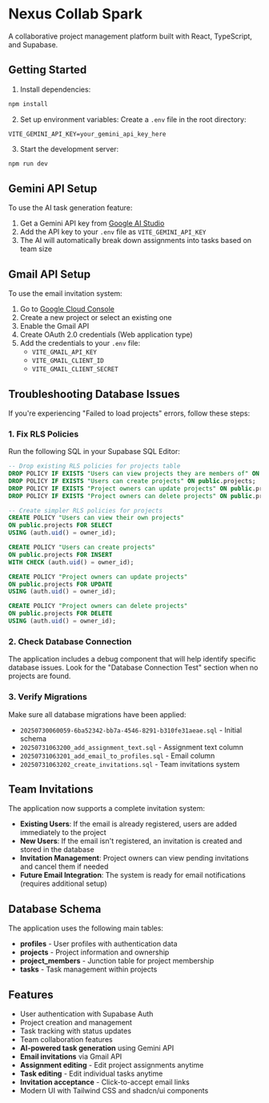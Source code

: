# Nexus Collab Spark

A collaborative project management platform built with React, TypeScript, and Supabase.

## Getting Started

1. Install dependencies:
```bash
npm install
```

2. Set up environment variables:
Create a `.env` file in the root directory:
```env
VITE_GEMINI_API_KEY=your_gemini_api_key_here
```

3. Start the development server:
```bash
npm run dev
```

## Gemini API Setup

To use the AI task generation feature:

1. Get a Gemini API key from [Google AI Studio](https://makersuite.google.com/app/apikey)
2. Add the API key to your `.env` file as `VITE_GEMINI_API_KEY`
3. The AI will automatically break down assignments into tasks based on team size

## Gmail API Setup

To use the email invitation system:

1. Go to [Google Cloud Console](https://console.cloud.google.com/apis/credentials)
2. Create a new project or select an existing one
3. Enable the Gmail API
4. Create OAuth 2.0 credentials (Web application type)
5. Add the credentials to your `.env` file:
   - `VITE_GMAIL_API_KEY`
   - `VITE_GMAIL_CLIENT_ID`
   - `VITE_GMAIL_CLIENT_SECRET`

## Troubleshooting Database Issues

If you're experiencing "Failed to load projects" errors, follow these steps:

### 1. Fix RLS Policies
Run the following SQL in your Supabase SQL Editor:

```sql
-- Drop existing RLS policies for projects table
DROP POLICY IF EXISTS "Users can view projects they are members of" ON public.projects;
DROP POLICY IF EXISTS "Users can create projects" ON public.projects;
DROP POLICY IF EXISTS "Project owners can update projects" ON public.projects;
DROP POLICY IF EXISTS "Project owners can delete projects" ON public.projects;

-- Create simpler RLS policies for projects
CREATE POLICY "Users can view their own projects" 
ON public.projects FOR SELECT 
USING (auth.uid() = owner_id);

CREATE POLICY "Users can create projects" 
ON public.projects FOR INSERT 
WITH CHECK (auth.uid() = owner_id);

CREATE POLICY "Project owners can update projects" 
ON public.projects FOR UPDATE 
USING (auth.uid() = owner_id);

CREATE POLICY "Project owners can delete projects" 
ON public.projects FOR DELETE 
USING (auth.uid() = owner_id);
```

### 2. Check Database Connection
The application includes a debug component that will help identify specific database issues. Look for the "Database Connection Test" section when no projects are found.

### 3. Verify Migrations
Make sure all database migrations have been applied:
- `20250730060059-6ba52342-bb7a-4546-8291-b310fe31aeae.sql` - Initial schema
- `20250731063200_add_assignment_text.sql` - Assignment text column
- `20250731063201_add_email_to_profiles.sql` - Email column
- `20250731063202_create_invitations.sql` - Team invitations system

## Team Invitations

The application now supports a complete invitation system:

- **Existing Users**: If the email is already registered, users are added immediately to the project
- **New Users**: If the email isn't registered, an invitation is created and stored in the database
- **Invitation Management**: Project owners can view pending invitations and cancel them if needed
- **Future Email Integration**: The system is ready for email notifications (requires additional setup)

## Database Schema

The application uses the following main tables:
- **profiles** - User profiles with authentication data
- **projects** - Project information and ownership
- **project_members** - Junction table for project membership
- **tasks** - Task management within projects

## Features

- User authentication with Supabase Auth
- Project creation and management
- Task tracking with status updates
- Team collaboration features
- **AI-powered task generation** using Gemini API
- **Email invitations** via Gmail API
- **Assignment editing** - Edit project assignments anytime
- **Task editing** - Edit individual tasks anytime
- **Invitation acceptance** - Click-to-accept email links
- Modern UI with Tailwind CSS and shadcn/ui components
